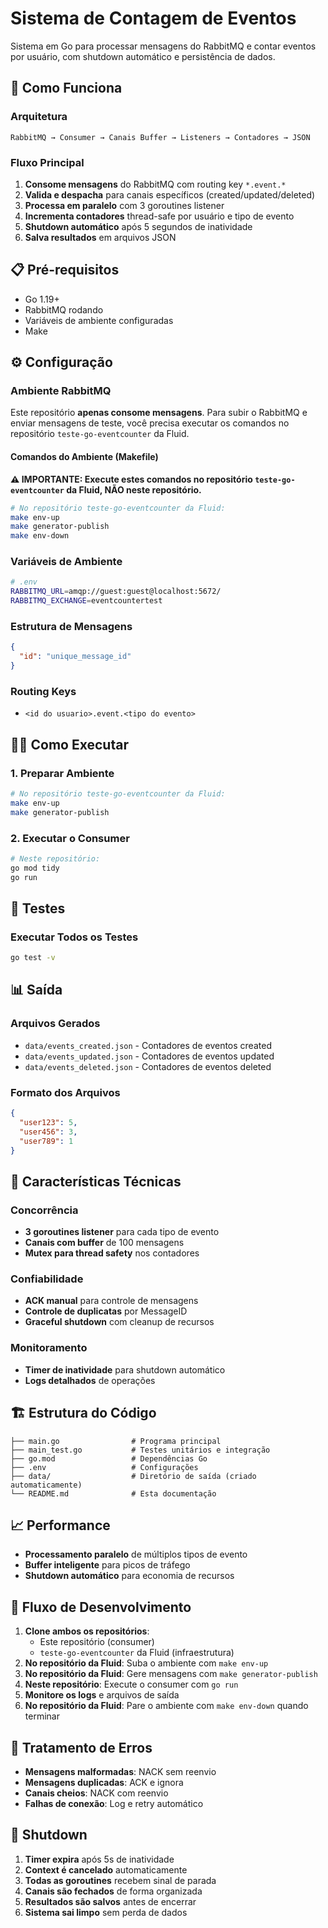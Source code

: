 # Sistema de Contagem de Eventos

Sistema em Go para processar mensagens do RabbitMQ e contar eventos por usuário, com shutdown automático e persistência de dados.

## 🚀 Como Funciona

### Arquitetura
```
RabbitMQ → Consumer → Canais Buffer → Listeners → Contadores → JSON
```

### Fluxo Principal
1. **Consome mensagens** do RabbitMQ com routing key `*.event.*`
2. **Valida e despacha** para canais específicos (created/updated/deleted)
3. **Processa em paralelo** com 3 goroutines listener
4. **Incrementa contadores** thread-safe por usuário e tipo de evento
5. **Shutdown automático** após 5 segundos de inatividade
6. **Salva resultados** em arquivos JSON

## 📋 Pré-requisitos

- Go 1.19+
- RabbitMQ rodando
- Variáveis de ambiente configuradas
- Make

## ⚙️ Configuração

### Ambiente RabbitMQ
Este repositório **apenas consome mensagens**. Para subir o RabbitMQ e enviar mensagens de teste, você precisa executar os comandos no repositório `teste-go-eventcounter` da Fluid.

#### Comandos do Ambiente (Makefile)
**⚠️ IMPORTANTE: Execute estes comandos no repositório `teste-go-eventcounter` da Fluid, NÃO neste repositório.**

```bash
# No repositório teste-go-eventcounter da Fluid:
make env-up
make generator-publish
make env-down
```

### Variáveis de Ambiente
```bash
# .env
RABBITMQ_URL=amqp://guest:guest@localhost:5672/
RABBITMQ_EXCHANGE=eventcountertest
```

### Estrutura de Mensagens
```json
{
  "id": "unique_message_id"
}
```

### Routing Keys
- `<id do usuario>.event.<tipo do evento>`

## 🏃‍♂️ Como Executar

### 1. Preparar Ambiente
```bash
# No repositório teste-go-eventcounter da Fluid:
make env-up
make generator-publish
```

### 2. Executar o Consumer
```bash
# Neste repositório:
go mod tidy
go run
```

## 🧪 Testes

### Executar Todos os Testes
```bash
go test -v
```

## 📊 Saída

### Arquivos Gerados
- `data/events_created.json` - Contadores de eventos created
- `data/events_updated.json` - Contadores de eventos updated  
- `data/events_deleted.json` - Contadores de eventos deleted

### Formato dos Arquivos
```json
{
  "user123": 5,
  "user456": 3,
  "user789": 1
}
```

## 🔧 Características Técnicas

### Concorrência
- **3 goroutines listener** para cada tipo de evento
- **Canais com buffer** de 100 mensagens
- **Mutex para thread safety** nos contadores

### Confiabilidade
- **ACK manual** para controle de mensagens
- **Controle de duplicatas** por MessageID
- **Graceful shutdown** com cleanup de recursos

### Monitoramento
- **Timer de inatividade** para shutdown automático
- **Logs detalhados** de operações

## 🏗️ Estrutura do Código

```
├── main.go                # Programa principal
├── main_test.go           # Testes unitários e integração
├── go.mod                 # Dependências Go
├── .env                   # Configurações
├── data/                  # Diretório de saída (criado automaticamente)
└── README.md              # Esta documentação
```

## 📈 Performance

- **Processamento paralelo** de múltiplos tipos de evento
- **Buffer inteligente** para picos de tráfego
- **Shutdown automático** para economia de recursos

## 🚀 Fluxo de Desenvolvimento

1. **Clone ambos os repositórios**:
   - Este repositório (consumer)
   - `teste-go-eventcounter` da Fluid (infraestrutura)
2. **No repositório da Fluid**: Suba o ambiente com `make env-up`
3. **No repositório da Fluid**: Gere mensagens com `make generator-publish`
4. **Neste repositório**: Execute o consumer com `go run`
5. **Monitore os logs** e arquivos de saída
6. **No repositório da Fluid**: Pare o ambiente com `make env-down` quando terminar

## 🚨 Tratamento de Erros

- **Mensagens malformadas**: NACK sem reenvio
- **Mensagens duplicadas**: ACK e ignora
- **Canais cheios**: NACK com reenvio
- **Falhas de conexão**: Log e retry automático

## 🔄 Shutdown

1. **Timer expira** após 5s de inatividade
2. **Context é cancelado** automaticamente
3. **Todas as goroutines** recebem sinal de parada
4. **Canais são fechados** de forma organizada
5. **Resultados são salvos** antes de encerrar
6. **Sistema sai limpo** sem perda de dados